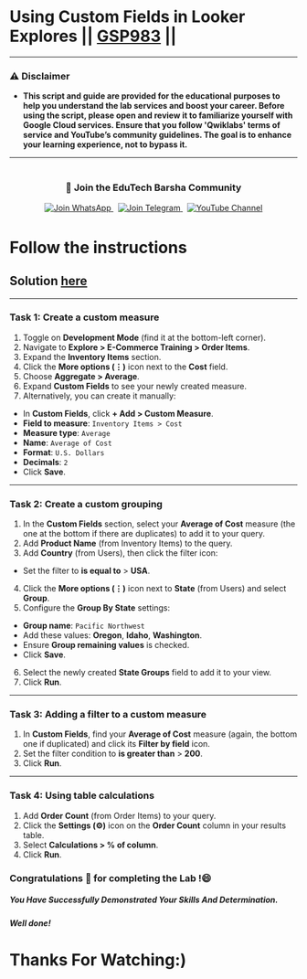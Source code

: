 # Using Custom Fields in Looker Explores || [GSP983](https://www.cloudskillsboost.google/focuses/22212?parent=catalog) ||

---
### ⚠️ Disclaimer
- **This script and guide are provided for  the educational purposes to help you understand the lab services and boost your career. Before using the script, please open and review it to familiarize yourself with Google Cloud services. Ensure that you follow 'Qwiklabs' terms of service and YouTube’s community guidelines. The goal is to enhance your learning experience, not to bypass it.**
---
<div align="center" style="padding: 5px;">
  <h3>📱 Join the EduTech Barsha Community</h3>
  
  <a href="https://whatsapp.com/channel/0029Va5J2r5Jf05cKT1pZh31">
    <img src="https://img.shields.io/badge/Join_WhatsApp-25D366?style=for-the-badge&logo=whatsapp&logoColor=white" alt="Join WhatsApp">
  </a>
  &nbsp;
  <a href="https://t.me/edutechbarsha">
    <img src="https://img.shields.io/badge/Join_Telegram-229ED9?style=for-the-badge&logo=telegram&logoColor=white" alt="Join Telegram">
  </a>
  &nbsp;
  <a href="https://www.youtube.com/@edutechbarsha?sub_confirmation=1">
    <img src="https://img.shields.io/badge/Subscribe-EduTech%20Barsha-FF0000?style=for-the-badge&logo=youtube&logoColor=white" alt="YouTube Channel">
  </a>
</div>

# Follow the instructions
## Solution [here](https://youtu.be/ckTp8NUu01A)

---

###  **Task 1: Create a custom measure**

1.  Toggle on **Development Mode** (find it at the bottom-left corner).
2.  Navigate to **Explore > E-Commerce Training > Order Items**.
3.  Expand the **Inventory Items** section.
4.  Click the **More options (⋮)** icon next to the **Cost** field.
5.  Choose **Aggregate > Average**.
6.  Expand **Custom Fields** to see your newly created measure.
7.  Alternatively, you can create it manually:
  *   In **Custom Fields**, click **+ Add > Custom Measure**.
  *   **Field to measure**: `Inventory Items > Cost`
  *   **Measure type**: `Average`
  *   **Name**: `Average of Cost`
  *   **Format**: `U.S. Dollars`
  *   **Decimals**: `2`
  *   Click **Save**.

---

###  **Task 2: Create a custom grouping**

1.  In the **Custom Fields** section, select your **Average of Cost** measure (the one at the bottom if there are duplicates) to add it to your query.
2.  Add **Product Name** (from Inventory Items) to the query.
3.  Add **Country** (from Users), then click the filter icon:
  *   Set the filter to **is equal to** > **USA**.
4.  Click the **More options (⋮)** icon next to **State** (from Users) and select **Group**.
5.  Configure the **Group By State** settings:
  *   **Group name**: `Pacific Northwest`
  *   Add these values: **Oregon**, **Idaho**, **Washington**.
  *   Ensure **Group remaining values** is checked.
  *   Click **Save**.
6.  Select the newly created **State Groups** field to add it to your view.
7.  Click **Run**.

---

### **Task 3: Adding a filter to a custom measure**

1.  In **Custom Fields**, find your **Average of Cost** measure (again, the bottom one if duplicated) and click its **Filter by field** icon.
2.  Set the filter condition to **is greater than** > **200**.
3.  Click **Run**.

---

###  **Task 4: Using table calculations**

1.  Add **Order Count** (from Order Items) to your query.
2.  Click the **Settings (⚙️)** icon on the **Order Count** column in your results table.
3.  Select **Calculations > % of column**.
4.  Click **Run**.

### Congratulations 🎉 for completing the Lab !😄

##### *You Have Successfully Demonstrated Your Skills And Determination.*

#### *Well done!*

# Thanks For Watching:)
